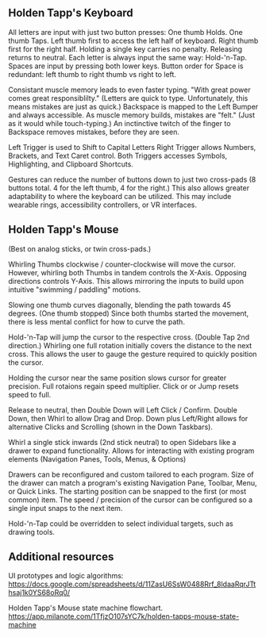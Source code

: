 ## Holden Tapp's Keyboard

All letters are input with just two button presses: One thumb Holds. One thumb Taps.
Left thumb first to access the left half of keyboard. Right thumb first for the right half.
Holding a single key carries no penalty. Releasing returns to neutral.
Each letter is always input the same way: Hold-'n-Tap.
Spaces are input by pressing both lower keys.
Button order for Space is redundant: left thumb to right thumb vs right to left.

Consistant muscle memory leads to even faster typing.
"With great power comes great responsiblilty."
(Letters are quick to type. Unfortunately, this means mistakes are just as quick.)
Backspace is mapped to the Left Bumper and always accessible.
As muscle memory builds, mistakes are "felt." (Just as it would while touch-typing.)
An inctinctive twitch of the finger to Backspace removes mistakes, before they are seen.

Left Trigger is used to Shift to Capital Letters
Right Trigger allows Numbers, Brackets, and Text Caret control.
Both Triggers accesses Symbols, Highlighting, and Clipboard Shortcuts.

Gestures can reduce the number of buttons down to just two cross-pads 
(8 buttons total. 4 for the left thumb, 4 for the right.)
This also allows greater adaptability to where the keyboard can be utilized.
This may include wearable rings, accessibility controllers, or VR interfaces.



## Holden Tapp's Mouse											
(Best on analog sticks, or twin cross-pads.)											
											
Whirling Thumbs clockwise / counter-clockwise will move the cursor.
However, whirling both Thumbs in tandem controls the X-Axis. Opposing directions controls Y-Axis.
This allows mirroring the inputs to build upon intuitive "swimming / paddling" motions.

Slowing one thumb curves diagonally, blending the path towards 45 degrees. (One thumb stopped)
Since both thumbs started the movement, there is less mental conflict for how to curve the path.

Hold-'n-Tap will jump the cursor to the respective cross. (Double Tap 2nd direction.)
Whirling one full rotation initially covers the distance to the next cross.
This allows the user to gauge the gesture required to quickly position the cursor.

Holding the cursor near the same position slows cursor for greater precision.
Full rotaions regain speed multiplier. Click or or Jump resets speed to full.

Release to neutral, then Double Down will Left Click / Confirm.
Double Down, then Whirl to allow Drag and Drop.
Down plus Left/Right allows for alternative Clicks and Scrolling (shown in the Down Taskbars).

Whirl a single stick inwards (2nd stick neutral) to open Sidebars like a drawer to expand functionality.
Allows for interacting with existing program elements (Navigation Panes, Tools, Menus, & Options)

Drawers can be reconfigured and custom tailored to each program.
Size of the drawer can match a program's existing Navigation Pane, Toolbar, Menu, or Quick Links.
The starting position can be snapped to the first (or most common) item.
The speed / precision of the cursor can be configured so a single input snaps to the next item.

Hold-'n-Tap could be overridden to select individual targets, such as drawing tools.



## Additional resources
UI prototypes and logic algorithms:
https://docs.google.com/spreadsheets/d/11ZasU6SsW0488Rrf_8ldaaRqrJTthsaj1k0YS68oRq0/

Holden Tapp's Mouse state machine flowchart.
https://app.milanote.com/1TfjzO107sYC7k/holden-tapps-mouse-state-machine
